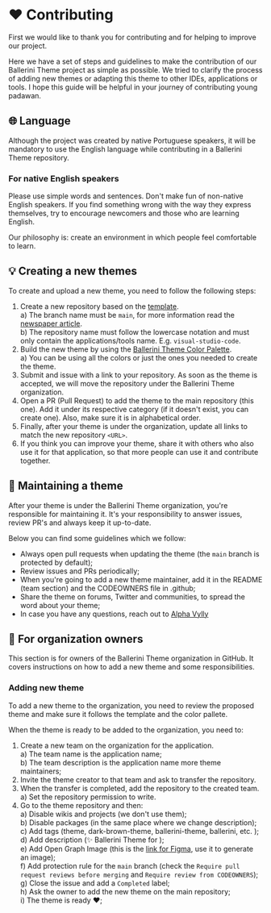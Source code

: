 # ❤️ Contributing
First we would like to thank you for contributing and for helping to improve our project.

Here we have a set of steps and guidelines to make the contribution of our Ballerini Theme project as simple as possible. We tried to clarify the process of adding new themes or adapting this theme to other IDEs, applications or tools. I hope this guide will be helpful in your journey of contributing young padawan.
## 🌐 Language
Although the project was created by native Portuguese speakers, it will be mandatory to use the English language while contributing in a Ballerini Theme repository.
### For native English speakers
Please use simple words and sentences. Don't make fun of non-native English speakers. If you find something wrong with the way they express themselves, try to encourage newcomers and those who are learning English.

Our philosophy is: create an environment in which people feel comfortable to learn.
## 💡 Creating a new themes
To create and upload a new theme, you need to follow the following steps:
1. Create a new repository based on the [template](https://github.com/Ballerini-Theme/template). <br>
  a) The branch name must be `main`, for more information read the [newspaper article](https://www.zdnet.com/article/github-to-replace-master-with-main-starting-next-month/). <br>
  b) The repository name must follow the lowercase notation and must only contain the applications/tools name. E.g. `visual-studio-code`.
2. Build the new theme by using the [Ballerini Theme Color Palette](https://github.com/Ballerini-Theme/ballerini-theme#color-palette). <br>
  a) You can be using all the colors or just the ones you needed to create the theme.
3. Submit and issue with a link to your repository. As soon as the theme is accepted, we will move the repository under the Ballerini Theme organization.
4. Open a PR (Pull Request) to add the theme to the main repository (this one). Add it under its respective category (if it doesn't exist, you can create one). Also, make sure it is in alphabetical order. <br>
5. Finally, after your theme is under the organization, update all links to match the new repository `<URL>`.
6. If you think you can improve your theme, share it with others who also use it for that application, so that more people can use it and contribute together.
## 📎 Maintaining a theme
After your theme is under the Ballerini Theme organization, you're responsible for maintaining it. It's your responsibility to answer issues, review PR's and always keep it up-to-date.

Below you can find some guidelines which we follow:

- Always open pull requests when updating the theme (the `main` branch is protected by default);
- Review issues and PRs periodically;
- When you're going to add a new theme maintainer, add it in the README (team section) and the CODEOWNERS file in .github;
- Share the theme on forums, Twitter and communities, to spread the word about your theme;
- In case you have any questions, reach out to [Alpha Vylly](https://github.com/AlphaLawless)
## 🎈 For organization owners
This section is for owners of the Ballerini Theme organization in GitHub. It covers instructions on how to add a new theme and some responsibilities.
### Adding new theme
To add a new theme to the organization, you need to review the proposed theme and make sure it follows the template and the color pallete.

When the theme is ready to be added to the organization, you need to:
1. Create a new team on the organization for the application. <br>
  a) The team name is the application name; <br>
  b) The team description is the application name more theme maintainers;
2. Invite the theme creator to that team and ask to transfer the repository.
3. When the transfer is completed, add the repository to the created team. <br>
  a) Set the repository permission to write.
4. Go to the theme repository and then: <br>
  a) Disable wikis and projects (we don't use them); <br>
  b) Disable packages (in the same place where we change description); <br>
  c) Add tags (theme, dark-brown-theme, ballerini-theme, ballerini, etc. ); <br>
  d) Add description (✨ Ballerini Theme for ); <br>
  e) Add Open Graph Image (this is the [link for Figma](), use it to generate an image); <br>
  f) Add protection rule for the `main` branch (check the `Require pull request reviews before merging` and `Require review from CODEOWNERS`); <br>
  g) Close the issue and add a `Completed` label; <br>
  h) Ask the owner to add the new theme on the main repository; <br>
  i) The theme is ready ❤️;